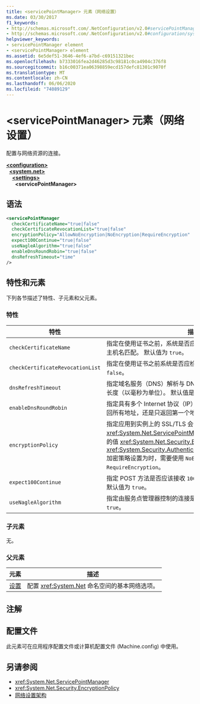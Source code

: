 ```yaml
---
title: <servicePointManager> 元素（网络设置）
ms.date: 03/30/2017
f1_keywords:
- http://schemas.microsoft.com/.NetConfiguration/v2.0#servicePointManager
- http://schemas.microsoft.com/.NetConfiguration/v2.0#configuration/system.net/settings/servicePointManager
helpviewer_keywords:
- servicePointManager element
- <servicePointManager> element
ms.assetid: 6e5def51-3646-4ef6-a7bd-c69151321bec
ms.openlocfilehash: b7333016fea2d46285d3c98181c0ca4904c376f8
ms.sourcegitcommit: b16c00371ea06398859ecd157defc81301c9070f
ms.translationtype: MT
ms.contentlocale: zh-CN
ms.lasthandoff: 06/06/2020
ms.locfileid: "74089129"
---
```

# <a name="servicepointmanager-element-network-settings"></a>\<servicePointManager> 元素（网络设置）
配置与网络资源的连接。  

[**\<configuration>**](../configuration-element.md)\
&nbsp;&nbsp;[**\<system.net>**](system-net-element-network-settings.md)\
&nbsp;&nbsp;&nbsp;&nbsp;[**\<settings>**](settings-element-network-settings.md)\
&nbsp;&nbsp;&nbsp;&nbsp;&nbsp;&nbsp;**\<servicePointManager>**

## <a name="syntax"></a>语法  
  
```xml  
<servicePointManager  
  checkCertificateName="true|false"  
  checkCertificateRevocationList="true|false"  
  encryptionPolicy="AllowNoEncryption|NoEncryption|RequireEncryption"  
  expect100Continue="true|false"  
  useNagleAlgorithm="true|false"  
  enableDnsRoundRobin="true|false"  
  dnsRefreshTimeout="time"  
/>  
```  
  
## <a name="attributes-and-elements"></a>特性和元素  
 下列各节描述了特性、子元素和父元素。  
  
### <a name="attributes"></a>特性  
  
|**特性**|**描述**|  
|-------------------|---------------------|  
|`checkCertificateName`|指定在使用证书之前，系统是否应验证证书上的名称是否与服务器主机名匹配。 默认值为 `true`。|  
|`checkCertificateRevocationList`|指定在使用证书之前系统是否应检查证书是否已吊销。 默认值为 `false`。|  
|`dnsRefreshTimeout`|指定域名服务（DNS）解析与 DNS 轮循机制选项一起缓存的时间长度（以毫秒为单位）。 默认值是 120,000 毫秒（2 分钟）。|  
|`enableDnsRoundRobin`|指定具有多个 Internet 协议（IP）地址的主机名的 DNS 解析是返回所有地址，还是只返回第一个地址。 默认值为 `false`。|  
|`encryptionPolicy`|指定应用到实例上的 SSL/TLS 会话的加密策略 <xref:System.Net.ServicePointManager> 。 可能的值等效于枚举的值 <xref:System.Net.Security.EncryptionPolicy> 。 <xref:System.Security.Authentication.CipherAlgorithmType.Null>加密策略设置为时，需要使用 `NoEncryption` 。 默认值为 `RequireEncryption`。|  
|`expect100Continue`|指定 POST 方法是否应该接收 `100-continue` 来自服务器的响应。 默认值为 `true`。|  
|`useNagleAlgorithm`|指定由服务点管理器控制的连接是否使用 Nagle 算法。 默认值为 `true`。|  
  
### <a name="child-elements"></a>子元素  
 无。  
  
### <a name="parent-elements"></a>父元素  
  
|**元素**|**描述**|  
|-----------------|---------------------|  
|[设置](settings-element-network-settings.md)|配置 <xref:System.Net> 命名空间的基本网络选项。|  
  
## <a name="remarks"></a>注解  
  
## <a name="configuration-files"></a>配置文件  
 此元素可在应用程序配置文件或计算机配置文件 (Machine.config) 中使用。  
  
## <a name="see-also"></a>另请参阅

- <xref:System.Net.ServicePointManager>
- <xref:System.Net.Security.EncryptionPolicy>
- [网络设置架构](index.md)

